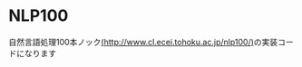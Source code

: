 # NLP100
自然言語処理100本ノック[(http://www.cl.ecei.tohoku.ac.jp/nlp100/)](http://www.cl.ecei.tohoku.ac.jp/nlp100/)の実装コードになります
